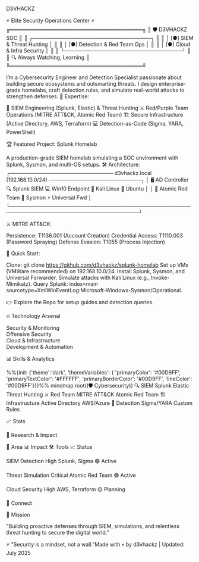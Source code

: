  D3VHACKZ 






⚡ Elite Security Operations Center ⚡
╔════════════════════════════════════╗
║         🛡️ D3VHACKZ SOC           ║
║ ┌────────────────────────────────┐ ║
║ │ [●] SIEM & Threat Hunting      │ ║
║ │ [●] Detection & Red Team Ops   │ ║
║ │ [●] Cloud & Infra Security     │ ║
║ └────────────────────────────────┘ ║
║    🔍 Always Watching, Learning    ║
╚════════════════════════════════════╝

I’m a Cybersecurity Engineer and Detection Specialist passionate about building secure ecosystems and outsmarting threats. I design enterprise-grade homelabs, craft detection rules, and simulate real-world attacks to strengthen defenses.
🎯 Expertise:

🔬 SIEM Engineering (Splunk, Elastic) & Threat Hunting
⚔️ Red/Purple Team Operations (MITRE ATT&CK, Atomic Red Team)
🏗️ Secure Infrastructure (Active Directory, AWS, Terraform)
💻 Detection-as-Code (Sigma, YARA, PowerShell)


🏆 Featured Project: Splunk Homelab

A production-grade SIEM homelab simulating a SOC environment with Splunk, Sysmon, and multi-OS setups.
🛠️ Architecture:
┌──────────────────────────── d3vhackz.local (192.168.10.0/24) ─────────────────────────┐
│ 🖥️ AD Controller   🔍 Splunk SIEM   💻 Win10 Endpoint   🐧 Kali Linux   🔧 Ubuntu   │
│ 🎯 Atomic Red Team    🚨 Sysmon       ⚡ Universal Fwd                              │
└─────────────────────────────────────────────────────────────────────────────────────┘

⚔️ MITRE ATT&CK:

Persistence: T1136.001 (Account Creation)
Credential Access: T1110.003 (Password Spraying)
Defense Evasion: T1055 (Process Injection)

🚀 Quick Start:

Clone: git clone https://github.com/d3vhackz/splunk-homelab
Set up VMs (VMWare recommended) on 192.168.10.0/24.
Install Splunk, Sysmon, and Universal Forwarder.
Simulate attacks with Kali Linux (e.g., Invoke-Mimikatz).
Query Splunk: index=main sourcetype=XmlWinEventLog:Microsoft-Windows-Sysmon/Operational.

👉 Explore the Repo for setup guides and detection queries.

🔥 Technology Arsenal


Security & Monitoring   
Offensive Security  
Cloud & Infrastructure  
Development & Automation   



📊 Skills & Analytics


%%{init: {'theme':'dark', 'themeVariables': { 'primaryColor': '#00D9FF', 'primaryTextColor': '#FFFFFF', 'primaryBorderColor': '#00D9FF', 'lineColor': '#00D9FF'}}}%%
mindmap
  root((🛡️ Cybersecurity))
    🔍 SIEM
      Splunk
      Elastic
      Threat Hunting
    ⚔️ Red Team
      MITRE ATT&CK
      Atomic Red Team
    🏗️ Infrastructure
      Active Directory
      AWS/Azure
    🔬 Detection
      Sigma/YARA
      Custom Rules

📈 Stats



🌟 Research & Impact





🔬 Area
📊 Impact
🛠️ Tools
📈 Status



SIEM Detection
High
Splunk, Sigma
🟢 Active


Threat Simulation
Critical
Atomic Red Team
🟢 Active


Cloud Security
High
AWS, Terraform
🟡 Planning





🔗 Connect






🎯 Mission

"Building proactive defenses through SIEM, simulations, and relentless threat hunting to secure the digital world."

⚡ "Security is a mindset, not a wall."Made with 💀 by d3vhackz | Updated: July 2025
